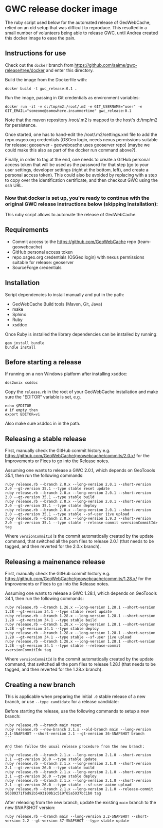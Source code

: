 # GWC release docker image

The ruby script used below for the automated release of GeoWebCache, relied on an old setup that was difficult to reproduce.  This resulted in a small number of volunteers being able to release GWC, until Andrea created this docker image to ease the pain.

## Instructions for use

Check out the `docker` branch from https://github.com/aaime/gwc-release/tree/docker and enter this directory.

Build the image from the Dockerfile with:

`docker build -t gwc_release:0.1 .`

Run the image, passing in Git credentials as environment variables:

`docker run -it -v d:/tmp/m2:/root/.m2 -e GIT_USERNAME="user" -e GIT_EMAIL="someone@somewhere.insummertime" gwc_release:0.1`

Note that the maven repository /root/.m2 is mapped to the host's d:/tmp/m2 for persistence.

Once started, one has to hand-edit the /root/.m2/settings.xml file to add the repo.osgeo.org credentials (OSGeo login, needs nexus permissions suitable for release: geoserver - geowebcache uses geoserver repo) (maybe we could make this also as part of the docker run command above?).

Finally, in order to tag at the end, one needs to create a GitHub personal access token that will be used as the password for that step (go to your user settings, developer settings (right at the bottom, left), and create a personal access token). This could also be avoided by replacing with a step to copy over the identification certificate, and then checkout GWC using the ssh URL.

### Now that docker is set up, you're ready to continue with the original GWC release instructions below (skipping Installation):

This ruby script allows to automate the release of GeoWebCache.

Requirements
------------

* Commit access to the https://github.com/GeoWebCache repo (team-geowebcache)
* GitHub personal access token
* repo.osgeo.org credentials (OSGeo login) with nexus permissions suitable for release: geoserver
* SourceForge credentials

Installation
------------

Script dependencies to install manually and put in the path:
* GeoWebCache Build tools (Maven, Git, Java)
* make
* Sphinx
* Ruby
* xsddoc

Once Ruby is installed the library dependencies can be installed by running:

````
gem install bundle
bundle install
````
   
Before starting a release
-------------------------

If running on a non Windows platform after installing xsddoc:

````
dos2unix xsddoc
````

Copy the ``release.rb`` in the root of your GeoWebCache installation and make sure the "EDITOR" variable is set, e.g.

````
echo $EDITOR
# if empty then
export EDITOR=vi
````

Also make sure xsddoc in in the path.


Releasing a stable release
--------------------------

First, manually check the GitHub commit history e.g. https://github.com/GeoWebCache/geowebcache/commits/2.0.x/ for the Improvements or Fixes to go into the Release notes.

Assuming one wants to release a GWC 2.0.1, which depends on GeoToools 35.1, then run the following commands:

````
ruby release.rb --branch 2.0.x --long-version 2.0.1 --short-version 2.0 --gt-version 35.1 --type stable reset update 
ruby release.rb --branch 2.0.x --long-version 2.0.1 --short-version 2.0 --gt-version 35.1 --type stable build
ruby release.rb --branch 2.0.x --long-version 2.0.1 --short-version 2.0 --gt-version 35.1 --type stable deploy
ruby release.rb --branch 2.0.x --long-version 2.0.1 --short-version 2.0 --gt-version 35.1 --type stable --sf-user jive upload
ruby release.rb --branch 2.0.x --long-version 1.9.3 --short-version 2.0 --gt-version 35.1 --type stable --release-commit <versionCommitId> tag
````

Where ``versionCommitId`` is the commit automatically created by the update command, that switched all the pom files to release 2.0.1 (that needs to be tagged, and then reverted for the 2.0.x branch).

Releasing a mainenance release
------------------------------

First, manually check the GitHub commit history e.g. https://github.com/GeoWebCache/geowebcache/commits/1.28.x/ for the Improvements or Fixes to go into the Release notes.

Assuming one wants to release a GWC 1.28.1, which depends on GeoToools 34.1, then run the following commands:

````
ruby release.rb --branch 1.28.x --long-version 1.28.1 --short-version 1.28 --gt-version 34.1 --type stable reset update 
ruby release.rb --branch 1.28.x --long-version 1.28.1 --short-version 1.28 --gt-version 34.1 --type stable build
ruby release.rb --branch 1.28.x --long-version 1.28.1 --short-version 1.28 --gt-version 34.1 --type stable deploy
ruby release.rb --branch 1.28.x --long-version 1.28.1 --short-version 1.28 --gt-version 34.1 --type stable --sf-user jive upload
ruby release.rb --branch 1.28.x --long-version 1.28.1 --short-version 1.28 --gt-version 34.1 --type stable --release-commit <versionCommitId> tag
````

Where ``versionCommitId`` is the commit automatically created by the update command, that switched all the pom files to release 1.28.1 (that needs to be tagged, and then reverted for the 1.28.x branch).


Creating a new branch
---------------------

This is applicable when preparing the initial `.0` stable release of a new branch, or use `--type candidate` for a release candidate:

Before starting the release, use the following commands to setup a new branch:

````
ruby release.rb --branch main reset
ruby release.rb --new-branch 2.1.x --old-branch main --long-version 2.1-SNAPSHOT --short-version 2.1 --gt-version 36-SNAPSHOT branch
```

And then follow the usual release procedure from the new branch:
```
ruby release.rb --branch 2.1.x --long-version 2.1.0 --short-version 2.1 --gt-version 26.0 --type stable update
ruby release.rb --branch 2.1.x --long-version 2.1.0 --short-version 2.1 --gt-version 26.0 --type stable build
ruby release.rb --branch 2.1.x --long-version 2.1.0 --short-version 2.1 --gt-version 26.0 --type stable deploy
ruby release.rb --branch 2.1.x --long-version 2.1.0 --short-version 2.1 --gt-version 26.0 --type stable --sf-user aaime upload
ruby release.rb --branch 2.1.x --long-version 2.1.0 --release-commit 56389371f6d92b5493100b1c519f05a5037bc1b0 tag
````

After releasing from the new branch, update the existing `main` branch to the new SNAPSHOT version:
```
ruby release.rb --branch main --long-version 2.2-SNAPSHOT --short-version 2.2 --gt-version 37-SNAPSHOT --type stable update
```
